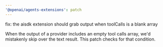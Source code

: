 ```yaml
---
'@openai/agents-extensions': patch
---
```


fix: the aisdk extension should grab output when toolCalls is a blank array

When the output of a provider includes an empty tool calls array, we'd mistakenly skip over the text result. This patch checks for that condition.

